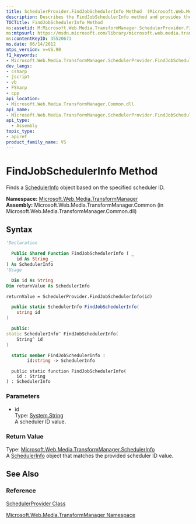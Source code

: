 ```yaml
---
title: SchedulerProvider.FindJobSchedulerInfo Method  (Microsoft.Web.Media.TransformManager)
description: Describes the FindJobSchedulerInfo method and provides the method's namespace, assembly, syntax, parameters, and return value.
TOCTitle: FindJobSchedulerInfo Method
ms:assetid: M:Microsoft.Web.Media.TransformManager.SchedulerProvider.FindJobSchedulerInfo(System.String)
ms:mtpsurl: https://msdn.microsoft.com/library/microsoft.web.media.transformmanager.schedulerprovider.findjobschedulerinfo(v=VS.90)
ms:contentKeyID: 35520671
ms.date: 06/14/2012
mtps_version: v=VS.90
f1_keywords:
- Microsoft.Web.Media.TransformManager.SchedulerProvider.FindJobSchedulerInfo
dev_langs:
- csharp
- jscript
- vb
- FSharp
- cpp
api_location:
- Microsoft.Web.Media.TransformManager.Common.dll
api_name:
- Microsoft.Web.Media.TransformManager.SchedulerProvider.FindJobSchedulerInfo
api_type:
  - Assembly
topic_type:
- apiref
product_family_name: VS
---
```


# FindJobSchedulerInfo Method

Finds a [SchedulerInfo](schedulerinfo-class-microsoft-web-media-transformmanager.md) object based on the specified scheduler ID.

**Namespace:**  [Microsoft.Web.Media.TransformManager](microsoft-web-media-transformmanager-namespace.md)  
**Assembly:**  Microsoft.Web.Media.TransformManager.Common (in Microsoft.Web.Media.TransformManager.Common.dll)

## Syntax

```vb
'Declaration

  Public Shared Function FindJobSchedulerInfo ( _
    id As String _
) As SchedulerInfo
'Usage

  Dim id As String
Dim returnValue As SchedulerInfo

returnValue = SchedulerProvider.FindJobSchedulerInfo(id)
```

```csharp
  public static SchedulerInfo FindJobSchedulerInfo(
    string id
)
```

```cpp
  public:
static SchedulerInfo^ FindJobSchedulerInfo(
    String^ id
)
```

``` fsharp
  static member FindJobSchedulerInfo : 
        id:string -> SchedulerInfo 
```

```jscript
  public static function FindJobSchedulerInfo(
    id : String
) : SchedulerInfo
```

### Parameters

  - id  
    Type: [System.String](https://msdn.microsoft.com/library/s1wwdcbf)  
    A scheduler ID value.  

### Return Value

Type: [Microsoft.Web.Media.TransformManager.SchedulerInfo](schedulerinfo-class-microsoft-web-media-transformmanager.md)  
A [SchedulerInfo](schedulerinfo-class-microsoft-web-media-transformmanager.md) object that matches the provided scheduler ID value.  

## See Also

### Reference

[SchedulerProvider Class](schedulerprovider-class-microsoft-web-media-transformmanager.md)

[Microsoft.Web.Media.TransformManager Namespace](microsoft-web-media-transformmanager-namespace.md)
